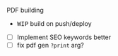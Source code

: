 

PDF building
- <kbd>WIP</kbd> build on push/deploy
- [ ] Implement SEO keywords better
- [ ] fix pdf gen `?print` arg?
